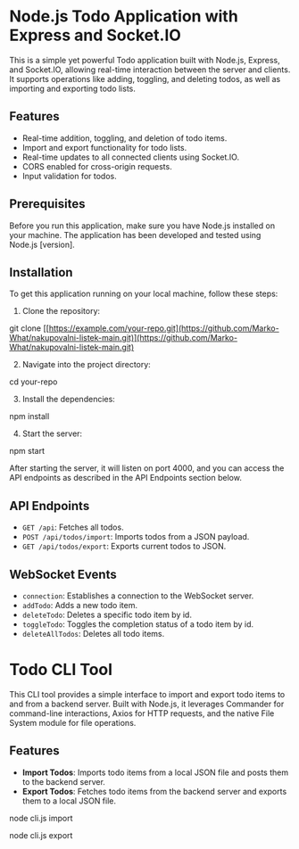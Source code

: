 # Node.js Todo Application with Express and Socket.IO

This is a simple yet powerful Todo application built with Node.js, Express, and Socket.IO, allowing real-time interaction between the server and clients. It supports operations like adding, toggling, and deleting todos, as well as importing and exporting todo lists.

## Features

- Real-time addition, toggling, and deletion of todo items.
- Import and export functionality for todo lists.
- Real-time updates to all connected clients using Socket.IO.
- CORS enabled for cross-origin requests.
- Input validation for todos.

## Prerequisites

Before you run this application, make sure you have Node.js installed on your machine. The application has been developed and tested using Node.js [version].

## Installation

To get this application running on your local machine, follow these steps:

1. Clone the repository:

git clone [[https://example.com/your-repo.git](https://github.com/Marko-What/nakupovalni-listek-main.git)](https://github.com/Marko-What/nakupovalni-listek-main.git)

2. Navigate into the project directory:

cd your-repo

3. Install the dependencies:

npm install

4. Start the server:

npm start



After starting the server, it will listen on port 4000, and you can access the API endpoints as described in the API Endpoints section below.

## API Endpoints

- `GET /api`: Fetches all todos.
- `POST /api/todos/import`: Imports todos from a JSON payload.
- `GET /api/todos/export`: Exports current todos to JSON.

## WebSocket Events

- `connection`: Establishes a connection to the WebSocket server.
- `addTodo`: Adds a new todo item.
- `deleteTodo`: Deletes a specific todo item by id.
- `toggleTodo`: Toggles the completion status of a todo item by id.
- `deleteAllTodos`: Deletes all todo items.


# Todo CLI Tool

This CLI tool provides a simple interface to import and export todo items to and from a backend server. Built with Node.js, it leverages Commander for command-line interactions, Axios for HTTP requests, and the native File System module for file operations.

## Features

- **Import Todos**: Imports todo items from a local JSON file and posts them to the backend server.
- **Export Todos**: Fetches todo items from the backend server and exports them to a local JSON file.

node cli.js import <path-to-your-json-file>

node cli.js export <path-to-your-json-file>
